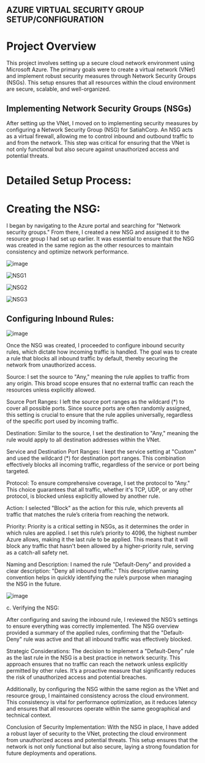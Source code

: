 ## AZURE VIRTUAL SECURITY GROUP SETUP/CONFIGURATION
# Project Overview
This project involves setting up a secure cloud network environment using Microsoft Azure. The primary goals were to create a virtual network (VNet) and implement robust security measures through Network Security Groups (NSGs). This setup ensures that all resources within the cloud environment are secure, scalable, and well-organized.

## Implementing Network Security Groups (NSGs)
After setting up the VNet, I moved on to implementing security measures by configuring a Network Security Group (NSG) for SatiahCorp. An NSG acts as a virtual firewall, allowing me to control inbound and outbound traffic to and from the network. This step was critical for ensuring that the VNet is not only functional but also secure against unauthorized access and potential threats.

# Detailed Setup Process:
# Creating the NSG:

I began by navigating to the Azure portal and searching for "Network security groups." From there, I created a new NSG and assigned it to the resource group I had set up earlier. It was essential to ensure that the NSG was created in the same region as the other resources to maintain consistency and optimize network performance.

![image](https://github.com/user-attachments/assets/a159a965-3e4e-4197-b31c-9e2e9b5462df)


![NSG1](https://github.com/user-attachments/assets/35d8ea72-2503-4c26-b3c5-ec34581d1272)


![NSG2](https://github.com/user-attachments/assets/d649b5e8-7e23-4b40-8f7f-ee84df412f45)


![NSG3](https://github.com/user-attachments/assets/b261ba91-0581-4608-a27c-67a4513136f3)


## Configuring Inbound Rules:

![image](https://github.com/user-attachments/assets/30dfc72b-69de-4336-8acc-12e50127d79e)

Once the NSG was created, I proceeded to configure inbound security rules, which dictate how incoming traffic is handled. The goal was to create a rule that blocks all inbound traffic by default, thereby securing the network from unauthorized access.

Source: I set the source to "Any," meaning the rule applies to traffic from any origin. This broad scope ensures that no external traffic can reach the resources unless explicitly allowed.

Source Port Ranges: I left the source port ranges as the wildcard (*) to cover all possible ports. Since source ports are often randomly assigned, this setting is crucial to ensure that the rule applies universally, regardless of the specific port used by incoming traffic.

Destination: Similar to the source, I set the destination to "Any," meaning the rule would apply to all destination addresses within the VNet.

Service and Destination Port Ranges: I kept the service setting at "Custom" and used the wildcard (*) for destination port ranges. This combination effectively blocks all incoming traffic, regardless of the service or port being targeted.

Protocol: To ensure comprehensive coverage, I set the protocol to "Any." This choice guarantees that all traffic, whether it's TCP, UDP, or any other protocol, is blocked unless explicitly allowed by another rule.

Action: I selected "Block" as the action for this rule, which prevents all traffic that matches the rule’s criteria from reaching the network.

Priority: Priority is a critical setting in NSGs, as it determines the order in which rules are applied. I set this rule’s priority to 4096, the highest number Azure allows, making it the last rule to be applied. This means that it will block any traffic that hasn't been allowed by a higher-priority rule, serving as a catch-all safety net.

Naming and Description: I named the rule "Default-Deny" and provided a clear description: "Deny all inbound traffic." This descriptive naming convention helps in quickly identifying the rule’s purpose when managing the NSG in the future.

![image](https://github.com/user-attachments/assets/cb156efb-83e2-40f9-8e20-2861dadb6693)

c. Verifying the NSG:

After configuring and saving the inbound rule, I reviewed the NSG’s settings to ensure everything was correctly implemented. The NSG overview provided a summary of the applied rules, confirming that the "Default-Deny" rule was active and that all inbound traffic was effectively blocked.

Strategic Considerations:
The decision to implement a "Default-Deny" rule as the last rule in the NSG is a best practice in network security. This approach ensures that no traffic can reach the network unless explicitly permitted by other rules. It’s a proactive measure that significantly reduces the risk of unauthorized access and potential breaches.

Additionally, by configuring the NSG within the same region as the VNet and resource group, I maintained consistency across the cloud environment. This consistency is vital for performance optimization, as it reduces latency and ensures that all resources operate within the same geographical and technical context.

Conclusion of Security Implementation:
With the NSG in place, I have added a robust layer of security to the VNet, protecting the cloud environment from unauthorized access and potential threats. This setup ensures that the network is not only functional but also secure, laying a strong foundation for future deployments and operations.
